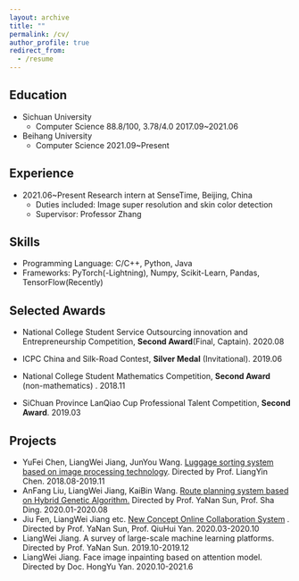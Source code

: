 ```yaml
---
layout: archive
title: ""
permalink: /cv/
author_profile: true
redirect_from:
  - /resume
---
```


## Education

- Sichuan University
  - Computer Science  88.8/100, 3.78/4.0	2017.09~2021.06
- Beihang University
  - Computer Science  2021.09~Present

## Experience

-   2021.06~Present		Research intern at  SenseTime, Beijing, China 
    -   Duties included: Image super resolution and skin color detection 
    -   Supervisor: Professor Zhang


## Skills

- Programming Language: C/C++, Python, Java
- Frameworks: PyTorch(-Lightning), Numpy, Scikit-Learn, Pandas, TensorFlow(Recently)

## Selected Awards

- National College Student Service Outsourcing innovation and Entrepreneurship Competition, **Second Award**(Final, Captain). 2020.08

- ICPC China and Silk-Road Contest, **Silver Medal** (Invitational). 2019.06 

- National College Student Mathematics Competition, **Second Award** (non-mathematics) . 2018.11 

- SiChuan Province LanQiao Cup Professional Talent Competition, **Second Award**. 2019.03  


## Projects

- YuFei Chen, LiangWei Jiang, JunYou Wang. [Luggage sorting system based on image processing technology](https://github.com/Janspiry/Color-Similarity-Calculation). Directed by Prof. LiangYin Chen. 2018.08-2019.11
- AnFang Liu, LiangWei Jiang, KaiBin Wang. [Route planning system based on Hybrid Genetic Algorithm.](https://k0afe0.coding-pages.com/) Directed by Prof. YaNan Sun,  Prof. Sha Ding. 2020.01-2020.08
- Jiu Fen, LiangWei Jiang etc. [New Concept Online Collaboration System](https://github.com/Janspiry/Collaborative-Drawboard) . Directed by Prof. YaNan Sun,  Prof. QiuHui Yan. 2020.03-2020.10
- LiangWei Jiang. A survey of large-scale machine learning platforms. Directed by Prof. YaNan Sun. 2019.10-2019.12
- LiangWei Jiang. Face image inpainting based on attention model. Directed by Doc. HongYu Yan. 2020.10-2021.6
